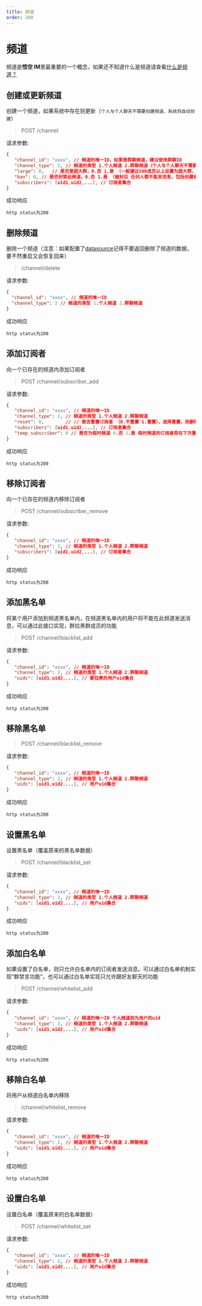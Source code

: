 ```yaml
---
title: 频道
order: 200
---
```


# 频道

频道是**悟空 IM**里最重要的一个概念，如果还不知道什么是频道请查看[什么是频道？](/guide/initialize#频道)

## 创建或更新频道

创建一个频道，如果系统中存在则更新（`个人与个人聊天不需要创建频道，系统将自动创建`）

> POST /channel

请求参数:

```json
{
   "channel_id": "xxxx", // 频道的唯一ID，如果是群聊频道，建议使用群聊ID
   "channel_type": 2, // 频道的类型 1.个人频道 2.群聊频道（个人与个人聊天不需要创建频道，系统将自动创建）
   "large": 0,   // 是否是超大群，0.否 1.是 （一般建议500成员以上设置为超大群，注意：超大群不会维护最近会话数据。）
   "ban": 0, // 是否封禁此频道，0.否 1.是 （被封后 任何人都不能发消息，包括创建者）
   "subscribers": [uid1,uid2,...], // 订阅者集合
}
```

成功响应

```
http status为200
```

## 删除频道

删除一个频道（注意：如果配置了[datasource](/server/api/datasource)记得不要返回删除了频道的数据，要不然重启又会恢复回来）

> /channel/delete

请求参数:

```json
{
  "channel_id": "xxxx", // 频道的唯一ID
  "channel_type": 2 // 频道的类型 1.个人频道 2.群聊频道
}
```

成功响应

```
http status为200
```

## 添加订阅者

向一个已存在的频道内添加订阅者

> POST /channel/subscriber_add

请求参数:

```json
{
   "channel_id": "xxxx", // 频道的唯一ID
   "channel_type": 2, // 频道的类型 1.个人频道 2.群聊频道
   "reset": 0,        // // 是否重置订阅者 （0.不重置 1.重置），选择重置，则删除旧的订阅者，选择不重置则保留旧的订阅者
   "subscribers": [uid1,uid2,...], // 订阅者集合
   "temp_subscriber": 0 // 是否为临时频道 0.否 1.是 临时频道的订阅者将在下次重启后自动删除
}
```

成功响应

```
http status为200
```

## 移除订阅者

向一个已存在的频道内移除订阅者

> POST /channel/subscriber_remove

请求参数:

```json
{
   "channel_id": "xxxx", // 频道的唯一ID
   "channel_type": 2, // 频道的类型 1.个人频道 2.群聊频道
   "subscribers": [uid1,uid2,...], // 订阅者集合
}
```

成功响应

```
http status为200
```

## 添加黑名单

将某个用户添加到频道黑名单内，在频道黑名单内的用户将不能在此频道发送消息，可以通过此接口实现，群拉黑群成员的功能

> POST /channel/blacklist_add

请求参数:

```json
{
   "channel_id": "xxxx", // 频道的唯一ID
   "channel_type": 2, // 频道的类型 1.个人频道 2.群聊频道
   "uids": [uid1,uid2,...], // 要拉黑的用户uid集合
}
```

成功响应

```
http status为200
```

## 移除黑名单

> POST /channel/blacklist_remove

请求参数:

```json
{
   "channel_id": "xxxx", // 频道的唯一ID
   "channel_type": 2, // 频道的类型 1.个人频道 2.群聊频道
   "uids": [uid1,uid2,...], // 用户uid集合
}
```

成功响应

```
http status为200
```

## 设置黑名单

设置黑名单（覆盖原来的黑名单数据）

> POST /channel/blacklist_set

请求参数:

```json
{
   "channel_id": "xxxx", // 频道的唯一ID
   "channel_type": 2, // 频道的类型 1.个人频道 2.群聊频道
   "uids": [uid1,uid2,...], // 用户uid集合
}
```

成功响应

```
http status为200
```

## 添加白名单

如果设置了白名单，则只允许白名单内的订阅者发送消息。可以通过白名单机制实现“群禁言功能”，也可以通过白名单实现只允许跟好友聊天的功能

> POST /channel/whitelist_add

请求参数:

```json
{
   "channel_id": "xxxx", // 频道的唯一ID 个人频道则为用户的uid
   "channel_type": 2, // 频道的类型 1.个人频道 2.群聊频道
   "uids": [uid1,uid2,...], // 用户uid集合
}
```

成功响应

```
http status为200
```

## 移除白名单

将用户从频道白名单内移除

> /channel/whitelist_remove

请求参数:

```json
{
   "channel_id": "xxxx", // 频道的唯一ID
   "channel_type": 2, // 频道的类型 1.个人频道 2.群聊频道
   "uids": [uid1,uid2,...], // 用户uid集合
}
```

成功响应

```
http status为200
```

## 设置白名单

设置白名单（覆盖原来的白名单数据）

> POST /channel/whitelist_set

请求参数:

```json
{
   "channel_id": "xxxx", // 频道的唯一ID
   "channel_type": 2, // 频道的类型 1.个人频道 2.群聊频道
   "uids": [uid1,uid2,...], // 用户uid集合
}
```

成功响应

```
http status为200
```

